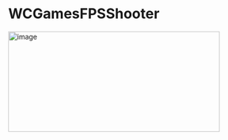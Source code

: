 # WCGamesFPSShooter

<img width="427" height="203" alt="image" src="https://github.com/user-attachments/assets/9b81003a-16b8-4cfa-ac3b-30457d074f84" />

